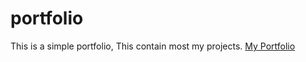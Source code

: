 # portfolio

 This is a simple portfolio, This contain most my projects.
 [My Portfolio](https://amr-reda.github.io/portfolio/)
 
